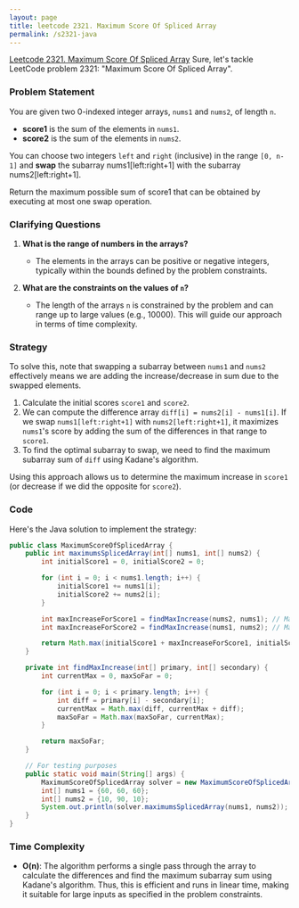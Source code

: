 ```yaml
---
layout: page
title: leetcode 2321. Maximum Score Of Spliced Array
permalink: /s2321-java
---
```

[Leetcode 2321. Maximum Score Of Spliced Array](https://algoadvance.github.io/algoadvance/l2321)
Sure, let's tackle LeetCode problem 2321: "Maximum Score Of Spliced Array". 

### Problem Statement

You are given two 0-indexed integer arrays, `nums1` and `nums2`, of length `n`.

- **score1** is the sum of the elements in `nums1`.
- **score2** is the sum of the elements in `nums2`.

You can choose two integers `left` and `right` (inclusive) in the range `[0, n-1]` and **swap** the subarray nums1[left:right+1] with the subarray nums2[left:right+1].

Return the maximum possible sum of score1 that can be obtained by executing at most one swap operation.

### Clarifying Questions

1. **What is the range of numbers in the arrays?**
   - The elements in the arrays can be positive or negative integers, typically within the bounds defined by the problem constraints.

2. **What are the constraints on the values of `n`?**
   - The length of the arrays `n` is constrained by the problem and can range up to large values (e.g., 10000). This will guide our approach in terms of time complexity.

### Strategy

To solve this, note that swapping a subarray between `nums1` and `nums2` effectively means we are adding the increase/decrease in sum due to the swapped elements.

1. Calculate the initial scores `score1` and `score2`.
2. We can compute the difference array `diff[i] = nums2[i] - nums1[i]`. If we swap `nums1[left:right+1]` with `nums2[left:right+1]`, it maximizes `nums1`'s score by adding the sum of the differences in that range to `score1`.
3. To find the optimal subarray to swap, we need to find the maximum subarray sum of `diff` using Kadane's algorithm.

Using this approach allows us to determine the maximum increase in `score1` (or decrease if we did the opposite for `score2`).

### Code

Here's the Java solution to implement the strategy:

```java
public class MaximumScoreOfSplicedArray {
    public int maximumsSplicedArray(int[] nums1, int[] nums2) {
        int initialScore1 = 0, initialScore2 = 0;

        for (int i = 0; i < nums1.length; i++) {
            initialScore1 += nums1[i];
            initialScore2 += nums2[i];
        }

        int maxIncreaseForScore1 = findMaxIncrease(nums2, nums1); // Max increase for score1 by swapping nums1 subarray with nums2
        int maxIncreaseForScore2 = findMaxIncrease(nums1, nums2); // Max increase for score2 by swapping nums2 subarray with nums1

        return Math.max(initialScore1 + maxIncreaseForScore1, initialScore2 + maxIncreaseForScore2); 
    }

    private int findMaxIncrease(int[] primary, int[] secondary) {
        int currentMax = 0, maxSoFar = 0;

        for (int i = 0; i < primary.length; i++) {
            int diff = primary[i] - secondary[i];
            currentMax = Math.max(diff, currentMax + diff);
            maxSoFar = Math.max(maxSoFar, currentMax);
        }

        return maxSoFar;
    }

    // For testing purposes
    public static void main(String[] args) {
        MaximumScoreOfSplicedArray solver = new MaximumScoreOfSplicedArray();
        int[] nums1 = {60, 60, 60};
        int[] nums2 = {10, 90, 10};
        System.out.println(solver.maximumsSplicedArray(nums1, nums2)); // Output: 210
    }
}
```

### Time Complexity

- **O(n)**: The algorithm performs a single pass through the array to calculate the differences and find the maximum subarray sum using Kadane's algorithm. Thus, this is efficient and runs in linear time, making it suitable for large inputs as specified in the problem constraints.